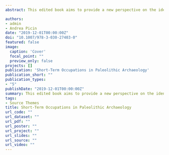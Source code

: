 ```yaml
---
abstract: This edited book aims to provide a new perspective on the identification and interpretation of short-term occupations in Paleolithic Archaeology.The volume includes contributions with a particular focus on the definition and identification of short-term occupations in Paleolithic contexts, aiming to improve our current knowledge on the topic, both methodologically and interpretatively. The set of chapters coming from a broad spectrum of geographies and chronologies will contribute to the debate on the definition of short-term occupations but also to a better understanding on how past hunter-gatherers communities adapted and moved in different environmental contexts across time. The in-depth examinations of short-term occupations in different chronologies and environments will shed light on an aspect of the behavioral trajectories of the human species in the management of the territory.

authors:
- admin
- Andrea Picin
date: "2019-12-01T00:00:00Z"
doi: "10.1007/978-3-030-27403-0"
featured: false
image:
  caption: 'Cover'
  focal_point: ""
  preview_only: false
projects: []
publication: 'Short-Term Occupations in Paleolithic Archaeology'
publication_short: ""
publication_types:
- "5"
publishDate: "2019-12-01T00:00:00Z"
summary: This edited book aims to provide a new perspective on the identification and interpretation of short-term occupations in Paleolithic Archaeology.The volume includes contributions with a particular focus on the definition and identification of short-term occupations in Paleolithic contexts, aiming to improve our current knowledge on the topic, both methodologically and interpretatively. The set of chapters coming from a broad spectrum of geographies and chronologies will contribute to the debate on the definition of short-term occupations but also to a better understanding on how past hunter-gatherers communities adapted and moved in different environmental contexts across time. The in-depth examinations of short-term occupations in different chronologies and environments will shed light on an aspect of the behavioral trajectories of the human species in the management of the territory.
tags:
- Source Themes
title: Short-Term Occupations in Paleolithic Archaeology
url_code: ""
url_dataset: ""
url_pdf: ""
url_poster: ""
url_project: ""
url_slides: ""
url_source: ""
url_video: ""
---
```

